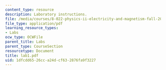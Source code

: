 ```yaml
---
content_type: resource
description: Laboratory instructions.
file: /media/courses/8-022-physics-ii-electricity-and-magnetism-fall-2004/1dfcdd6526cca24dcf632876fa9f3227_lab1.pdf
file_type: application/pdf
learning_resource_types:
- Labs
ocw_type: OCWFile
parent_title: Labs
parent_type: CourseSection
resourcetype: Document
title: lab1.pdf
uid: 1dfcdd65-26cc-a24d-cf63-2876fa9f3227
---
```

